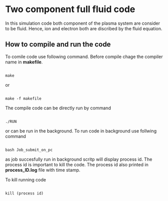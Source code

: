 # Two component full fluid code

In this simulation code both component of the plasma system are
consider to be fluid. Hence, ion and electron both are discribed 
by the fluid equation. 

## How to compile and run the code 

To comile code use following command. Before compile chage the compiler name
in **makefile**.

<pre><code>
make
</code></pre>

or 

<pre><code>
make -f makefile
</code></pre>


The compile code can be directly run by command 
<pre><code>
./RUN
</code></pre>


or can be run in the background. To run code in background use follwing command
<pre><code>
bash Job_submit_on_pc
</code></pre>

as job succesfully run in background scritp will display process id. The process id is 
important to kill the code. The process id also printed in **process_ID.log** file with time 
stamp.

To kill running code 
<pre><code>
kill (process id)
</code></pre>

